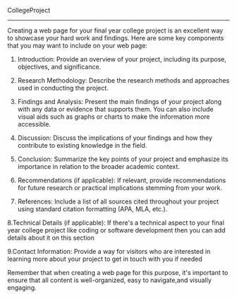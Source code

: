 CollegeProject


--------------------------
Creating a web page for your final year college project is an excellent way to showcase your hard work and findings. Here are some key components that you may want to include on your web page:

1. Introduction: Provide an overview of your project, including its purpose, objectives, and significance.

2. Research Methodology: Describe the research methods and approaches used in conducting the project.

3. Findings and Analysis: Present the main findings of your project along with any data or evidence that supports them. You can also include visual aids such as graphs or charts to make the information more accessible.

4. Discussion: Discuss the implications of your findings and how they contribute to existing knowledge in the field.

5. Conclusion: Summarize the key points of your project and emphasize its importance in relation to the broader academic context.

6. Recommendations (if applicable): If relevant, provide recommendations for future research or practical implications stemming from your work.

7. References: Include a list of all sources cited throughout your project using standard citation formatting (APA, MLA, etc.).

8.Technical Details (if applicable): If there's a technical aspect to your final year college project like coding or software development then you can add details about it on this section

9.Contact Information: Provide a way for visitors who are interested in learning more about your project to get in touch with you if needed

Remember that when creating a web page for this purpose, it's important to ensure that all content is well-organized, easy to navigate,and visually engaging.
